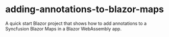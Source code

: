 # adding-annotations-to-blazor-maps
A quick start Blazor project that shows how to add annotations to a Syncfusion Blazor Maps in a Blazor WebAssembly app.
